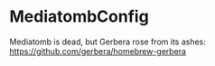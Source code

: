 # MediatombConfig

Mediatomb is dead, but Gerbera rose from its ashes:
https://github.com/gerbera/homebrew-gerbera
